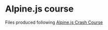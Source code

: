 # Alpine.js course

Files produced following [Alpine.js Crash Course](https://www.youtube.com/watch?v=a3Cso8JDUys)

